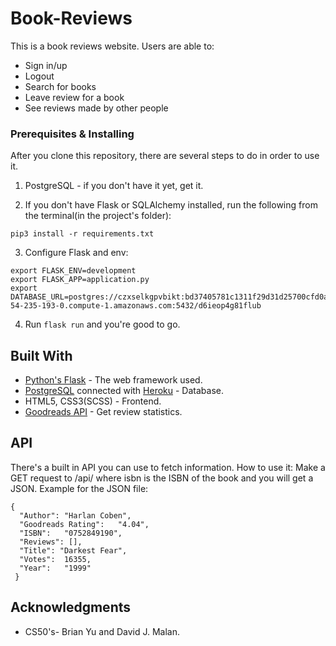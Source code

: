 # Book-Reviews

This is a book reviews website.
Users are able to:
* Sign in/up
* Logout
* Search for books
* Leave review for a book
* See reviews made by other people




### Prerequisites & Installing

After you clone this repository, there are several steps to do in order to use it.

1. PostgreSQL - if you don't have it yet, get it.

2. If you don't have Flask or SQLAlchemy installed, run the following from the terminal(in the project's folder):
```
pip3 install -r requirements.txt
```

3. Configure Flask and env:
```
export FLASK_ENV=development
export FLASK_APP=application.py
export DATABASE_URL=postgres://czxselkgpvbikt:bd37405781c1311f29d31d25700cfd0ab4de7d938846a88624ed328711468cd8@ec2-54-235-193-0.compute-1.amazonaws.com:5432/d6ieop4g81flub
```
4. Run ``` flask run ``` and you're good to go.




## Built With

* [Python's Flask](https://github.com/pallets/flask/) - The web framework used.
* [PostgreSQL](https://www.postgresql.org/) connected with [Heroku](http://heroku.com/) - Database.
* HTML5, CSS3(SCSS) - Frontend.
* [Goodreads API](https://www.goodreads.com/api/) - Get review statistics.




## API
There's a built in API you can use to fetch information.
How to use it:
Make a GET request to /api/<isbn> where isbn is the ISBN of the book and you will get a JSON.
Example for the JSON file:
```
{
  "Author":	"Harlan Coben",
  "Goodreads Rating":	"4.04",
  "ISBN":	"0752849190",
  "Reviews": [],
  "Title": "Darkest Fear",
  "Votes":	16355,
  "Year":	"1999"
 }
```
  
 ## Acknowledgments
 * CS50's- Brian Yu and David J. Malan.
